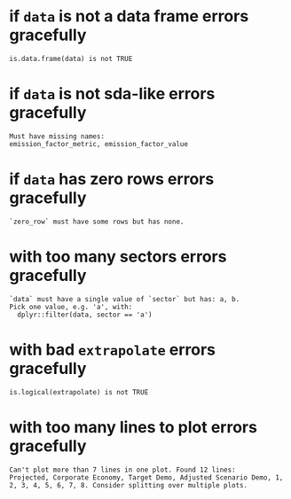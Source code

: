 # if `data` is not a data frame errors gracefully

    is.data.frame(data) is not TRUE

# if `data` is not sda-like errors gracefully

    Must have missing names:
    emission_factor_metric, emission_factor_value

# if `data` has zero rows errors gracefully

    `zero_row` must have some rows but has none.

# with too many sectors errors gracefully

    `data` must have a single value of `sector` but has: a, b.
    Pick one value, e.g. 'a', with:
      dplyr::filter(data, sector == 'a')

# with bad `extrapolate` errors gracefully

    is.logical(extrapolate) is not TRUE

# with too many lines to plot errors gracefully

    Can't plot more than 7 lines in one plot. Found 12 lines:
    Projected, Corporate Economy, Target Demo, Adjusted Scenario Demo, 1, 2, 3, 4, 5, 6, 7, 8. Consider splitting over multiple plots.

